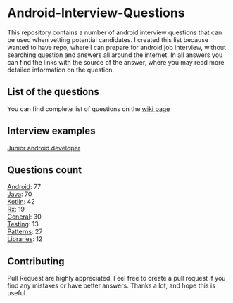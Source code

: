 # Android-Interview-Questions

This repository contains a number of android interview questions that can be used when vetting potential candidates. I created this list because wanted to have repo, where I can prepare for android job interview, without searching question and answers all around the internet. In all answers you can find the links with the source of the answer, where you may read more detailed information on the question.

## List of the questions
You can find complete list of questions on the [wiki page](https://github.com/Kirchhoff-/Android-Interview-Questions/wiki)

## Interview examples
[Junior android developer](https://github.com/Kirchhoff-/Android-Interview-Questions/wiki/Junior-android-developer-interview-questions)

## Questions count

[Android](https://github.com/Kirchhoff-/Android-Interview-Questions/tree/master/Android): 77  
[Java](https://github.com/Kirchhoff-/Android-Interview-Questions/tree/master/Java): 70  
[Kotlin](https://github.com/Kirchhoff-/Android-Interview-Questions/tree/master/Kotlin): 42  
[Rx](https://github.com/Kirchhoff-/Android-Interview-Questions/tree/master/Rx): 19  
[General](https://github.com/Kirchhoff-/Android-Interview-Questions/tree/master/General): 30  
[Testing](https://github.com/Kirchhoff-/Android-Interview-Questions/tree/master/Testing): 13  
[Patterns](https://github.com/Kirchhoff-/Android-Interview-Questions/tree/master/Patterns): 27  
[Libraries](https://github.com/Kirchhoff-/Android-Interview-Questions/tree/master/Libraries): 12


## Contributing
Pull Request are highly appreciated. Feel free to create a pull request if you find any mistakes or have better answers. Thanks a lot, and hope this is useful.
